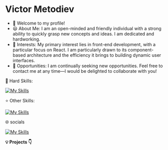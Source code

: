 # Victor Metodiev

- 👋 Welcome to my profile!
- 😃 About Me: I am an open-minded and friendly individual with a strong ability to quickly grasp new concepts and ideas. I am dedicated and hardworking.
- 👀 Interests: My primary interest lies in front-end development, with a particular focus on React. I am particularly drawn to its component-based architecture and the efficiency it brings to building dynamic user interfaces.
- 🚀 Opportunities: I am continually seeking new opportunities. Feel free to contact me at any time—I would be delighted to collaborate with you!

🔨 Hard Skills:

[![My Skills](https://skillicons.dev/icons?i=js,html,css,react)](https://skillicons.dev)

⭐ Other Skills:

[![My Skills](https://skillicons.dev/icons?i=git,vscode,discord,mongodb,npm,nodejs,expressjs,cpp,c)](https://skillicons.dev)

🌐 socials

[![My Skills](https://skillicons.dev/icons?i=linkedin)](https://www.linkedin.com/in/victor-metodiev/)

**💡 Projects  👇**

<!---
ViktorMetodiev13/ViktorMetodiev13 is a ✨ special ✨ repository because its `README.md` (this file) appears on your GitHub profile.
You can click the Preview link to take a look at your changes.
--->
